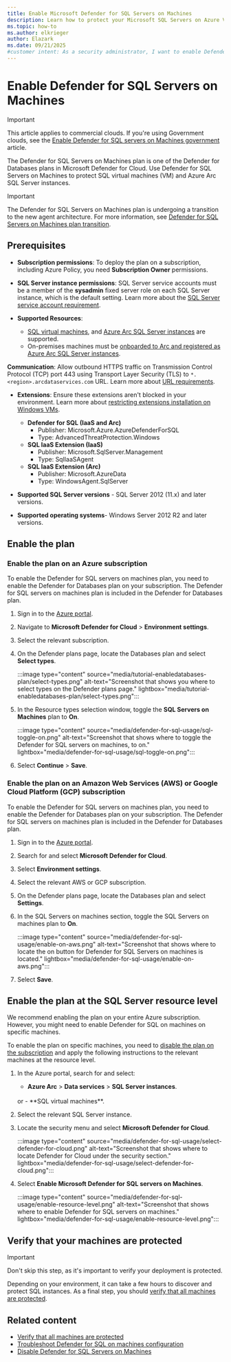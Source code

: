 ```yaml
---
title: Enable Microsoft Defender for SQL Servers on Machines
description: Learn how to protect your Microsoft SQL Servers on Azure VMs, on-premises, and in hybrid and multicloud environments with Microsoft Defender for Cloud.
ms.topic: how-to
ms.author: elkrieger
author: Elazark
ms.date: 09/21/2025
#customer intent: As a security administrator, I want to enable Defender for SQL servers on machines so that I can protect my SQL servers in various environments.
---
```


# Enable Defender for SQL Servers on Machines

> [!IMPORTANT]
> This article applies to commercial clouds. If you're using Government clouds, see the [Enable Defender for SQL servers on Machines government](defender-for-sql-usage-gov.md) article.

The Defender for SQL Servers on Machines plan is one of the Defender for Databases plans in Microsoft Defender for Cloud. Use Defender for SQL Servers on Machines to protect SQL virtual machines (VM) and Azure Arc SQL Server instances.

> [!IMPORTANT]
> The Defender for SQL Servers on Machines plan is undergoing a transition to the new agent architecture. For more information, see [Defender for SQL Servers on Machines plan transition](release-notes.md#update-to-defender-for-sql-servers-on-machines-plan).

## Prerequisites

- **Subscription permissions**: To deploy the plan on a subscription, including Azure Policy, you need **Subscription Owner** permissions.

- **SQL Server instance permissions**: SQL Server service accounts must be a member of the **sysadmin** fixed server role on each SQL Server instance, which is the default setting. Learn more about the [SQL Server service account requirement](/sql/sql-server/azure-arc/configure-least-privilege?view=sql-server-ver16). 

- **Supported Resources**: 
    - [SQL virtual machines](/azure/azure-sql/virtual-machines/windows/sql-server-on-azure-vm-iaas-what-is-overview?view=azuresql), and [Azure Arc SQL Server instances](/sql/sql-server/azure-arc/overview?view=sql-server-ver16) are supported.
    - On-premises machines must be [onboarded to Arc and registered as Azure Arc SQL Server instances](/azure/azure-arc/servers/learn/quick-enable-hybrid-vm).

**Communication**: Allow outbound HTTPS traffic on Transmission Control Protocol (TCP) port 443 using Transport Layer Security (TLS) to `*.<region>.arcdataservices.com` URL. Learn more about [URL requirements](/azure/azure-arc/servers/network-requirements#urls?tabs=azure-cloud).
  
- **Extensions**: Ensure these extensions aren't blocked in your environment. Learn more about [restricting extensions installation on Windows VMs](/azure/virtual-machines/extensions/extensions-rmpolicy-howto-ps).
    - **Defender for SQL (IaaS and Arc)**
        - Publisher: Microsoft.Azure.AzureDefenderForSQL
        - Type: AdvancedThreatProtection.Windows
    - **SQL IaaS Extension (IaaS)**
        - Publisher: Microsoft.SqlServer.Management
        - Type: SqlIaaSAgent
    - **SQL IaaS Extension (Arc)**
        - Publisher: Microsoft.AzureData
        - Type: WindowsAgent.SqlServer

- **Supported SQL Server versions** - SQL Server 2012 (11.x) and later versions.

- **Supported operating systems**- Windows Server 2012 R2 and later versions.

## Enable the plan

### Enable the plan on an Azure subscription

To enable the Defender for SQL servers on machines plan, you need to enable the Defender for Databases plan on your subscription. The Defender for SQL servers on machines plan is included in the Defender for Databases plan.

1. Sign in to the [Azure portal](https://portal.azure.com/).

1. Navigate to **Microsoft Defender for Cloud** > **Environment settings**.

1. Select the relevant subscription.

1. On the Defender plans page, locate the Databases plan and select **Select types**.

    :::image type="content" source="media/tutorial-enabledatabases-plan/select-types.png" alt-text="Screenshot that shows you where to select types on the Defender plans page." lightbox="media/tutorial-enabledatabases-plan/select-types.png":::

1. In the Resource types selection window, toggle the **SQL Servers on Machines** plan to **On**.

    :::image type="content" source="media/defender-for-sql-usage/sql-toggle-on.png" alt-text="Screenshot that shows where to toggle the Defender for SQL servers on machines, to on." lightbox="media/defender-for-sql-usage/sql-toggle-on.png":::

1. Select **Continue** > **Save**.

### Enable the plan on an Amazon Web Services (AWS) or Google Cloud Platform (GCP) subscription

To enable the Defender for SQL servers on machines plan, you need to enable the Defender for Databases plan on your subscription. The Defender for SQL servers on machines plan is included in the Defender for Databases plan.

1. Sign in to the [Azure portal](https://portal.azure.com/).

1. Search for and select **Microsoft Defender for Cloud**.

1. Select **Environment settings**.

1. Select the relevant AWS or GCP subscription.

1. On the Defender plans page, locate the Databases plan and select **Settings**.

1. In the SQL Servers on machines section, toggle the SQL Servers on machines plan to **On**.

    :::image type="content" source="media/defender-for-sql-usage/enable-on-aws.png" alt-text="Screenshot that shows where to locate the on button for Defender for SQL Servers on machines is located." lightbox="media/defender-for-sql-usage/enable-on-aws.png":::

1. Select **Save**.

## Enable the plan at the SQL Server resource level

We recommend enabling the plan on your entire Azure subscription. However, you might need to enable Defender for SQL on machines on specific machines. 

To enable the plan on specific machines, you need to [disable the plan on the subscription](disable-sql-on-machines.md) and apply the following instructions to the relevant machines at the resource level.

1. In the Azure portal, search for and select:
    - **Azure Arc** > **Data services** > **SQL Server instances**.
    <br> 
    or
    - **SQL virtual machines**.

1. Select the relevant SQL Server instance. 

1. Locate the security menu and select **Microsoft Defender for Cloud**.

    :::image type="content" source="media/defender-for-sql-usage/select-defender-for-cloud.png" alt-text="Screenshot that shows where to locate Defender for Cloud under the security section." lightbox="media/defender-for-sql-usage/select-defender-for-cloud.png":::

1. Select **Enable Microsoft Defender for SQL servers on Machines**.

    :::image type="content" source="media/defender-for-sql-usage/enable-resource-level.png" alt-text="Screenshot that shows where to enable Defender for SQL servers on machines." lightbox="media/defender-for-sql-usage/enable-resource-level.png":::

## Verify that your machines are protected

> [!IMPORTANT]
>Don't skip this step, as it's important to verify your deployment is protected.

Depending on your environment, it can take a few hours to discover and protect SQL instances. As a final step, you should [verify that all machines are protected](verify-machine-protection.md).

## Related content

- [Verify that all machines are protected](verify-machine-protection.md)
- [Troubleshoot Defender for SQL on machines configuration](troubleshoot-sql-machines-guide.md)
- [Disable Defender for SQL Servers on Machines](disable-sql-on-machines.md)
